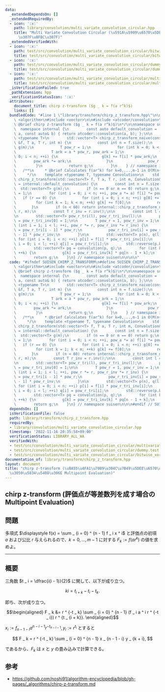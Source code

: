 ```yaml
---
data:
  _extendedDependsOn: []
  _extendedRequiredBy:
  - icon: ':x:'
    path: library/convolution/multi_variate_convolution_circular.hpp
    title: "Multi Variate Convolution Circular (\u591A\u5909\u6570\u5DE1\u56DE\u7573\
      \u307F\u8FBC\u307F)"
  _extendedVerifiedWith:
  - icon: ':x:'
    path: test/src/convolution/multi_variate_convolution_circular/bitwise_xor_convolution.test.cpp
    title: test/src/convolution/multi_variate_convolution_circular/bitwise_xor_convolution.test.cpp
  - icon: ':x:'
    path: test/src/convolution/multi_variate_convolution_circular/dummy.test.cpp
    title: test/src/convolution/multi_variate_convolution_circular/dummy.test.cpp
  - icon: ':x:'
    path: test/src/convolution/multi_variate_convolution_circular/multivariate_convolution_cyclic.test.cpp
    title: test/src/convolution/multi_variate_convolution_circular/multivariate_convolution_cyclic.test.cpp
  _isVerificationFailed: true
  _pathExtension: hpp
  _verificationStatusIcon: ':x:'
  attributes:
    document_title: chirp z-transform ($g _ k = f(a r^k)$)
    links: []
  bundledCode: "#line 1 \"library/transform/chirp_z_transform.hpp\"\n\n\n\n#include\
    \ <algorithm>\n#include <vector>\n\n#include <atcoder/convolution>\n\n/**\n *\
    \ @brief chirp z-transform ($g _ k = f(a r^k)$)\n*/\n\nnamespace suisen {\n  \
    \  namespace internal {\n        const auto default_convolution = [](const auto&\
    \ a, const auto& b) { return atcoder::convolution(a, b); };\n\n        template\
    \ <typename T>\n        std::vector<T> chirp_z_transform_naive(const std::vector<T>\
    \ &f, T a, T r, int m) {\n            const int n = f.size();\n            std::vector<T>\
    \ g(m);\n            T pow_r = 1;\n            for (int k = 0; k < m; ++k) {\n\
    \                T ark = a * pow_r, pow_ark = 1;\n                for (int i =\
    \ 0; i < n; ++i) {\n                    g[k] += f[i] * pow_ark;\n            \
    \        pow_ark *= ark;\n                }\n                pow_r *= r;\n   \
    \         }\n            return g;\n        }\n    } // namespace internal\n \
    \   /**\n     * @brief Calculates f(ar^k) for k=0,...,m-1 in O(M(n+m-1)+n+m) time\n\
    \     */\n    template <typename T, typename Convolution>\n    std::vector<T>\
    \ chirp_z_transform(std::vector<T> f, T a, T r, int m, Convolution&& convolution\
    \ = internal::default_convolution) {\n        const int n = f.size();\n      \
    \  std::vector<T> g(m);\n        if (n == 0 or m == 0) return g;\n        T pow_a\
    \ = 1;\n        for (int i = 0; i < n; ++i, pow_a *= a) f[i] *= pow_a;\n     \
    \   if (r == 0) {\n            for (int i = 0; i < n; ++i) g[0] += f[i];\n   \
    \         for (int k = 1; k < m; ++k) g[k] += f[0];\n            return g;\n \
    \       }\n        if (n < 60) return internal::chirp_z_transform_naive(f, a,\
    \ r, m);\n        const T r_inv = r.inv();\n\n        const int l = n + m - 1;\n\
    \n        std::vector<T> pow_r_tri(l), pow_r_tri_inv(l);\n        pow_r_tri[0]\
    \ = pow_r_tri_inv[0] = 1;\n\n        T pow_r = 1, pow_r_inv = 1;\n        for\
    \ (int i = 1; i < l; ++i, pow_r *= r, pow_r_inv *= r_inv) {\n            pow_r_tri[i]\
    \ = pow_r_tri[i - 1] * pow_r;\n            pow_r_tri_inv[i] = pow_r_tri_inv[i\
    \ - 1] * pow_r_inv;\n        }\n\n        std::vector<T> p(n), q(l);\n       \
    \ for (int i = 0; i < n; ++i) p[i] = f[i] * pow_r_tri_inv[i];\n        for (int\
    \ i = 0; i < l; ++i) q[i] = pow_r_tri[i];\n        std::reverse(p.begin(), p.end());\n\
    \        std::vector<T> pq = convolution(p, q);\n        for (int k = 0; k < m;\
    \ ++k) {\n            g[k] = pow_r_tri_inv[k] * pq[n - 1 + k];\n        }\n\n\
    \        return g;\n    }\n} // namespace suisen\n\n\n\n"
  code: "#ifndef SUISEN_CHIRP_Z_TRANSFORM\n#define SUISEN_CHIRP_Z_TRANSFORM\n\n#include\
    \ <algorithm>\n#include <vector>\n\n#include <atcoder/convolution>\n\n/**\n *\
    \ @brief chirp z-transform ($g _ k = f(a r^k)$)\n*/\n\nnamespace suisen {\n  \
    \  namespace internal {\n        const auto default_convolution = [](const auto&\
    \ a, const auto& b) { return atcoder::convolution(a, b); };\n\n        template\
    \ <typename T>\n        std::vector<T> chirp_z_transform_naive(const std::vector<T>\
    \ &f, T a, T r, int m) {\n            const int n = f.size();\n            std::vector<T>\
    \ g(m);\n            T pow_r = 1;\n            for (int k = 0; k < m; ++k) {\n\
    \                T ark = a * pow_r, pow_ark = 1;\n                for (int i =\
    \ 0; i < n; ++i) {\n                    g[k] += f[i] * pow_ark;\n            \
    \        pow_ark *= ark;\n                }\n                pow_r *= r;\n   \
    \         }\n            return g;\n        }\n    } // namespace internal\n \
    \   /**\n     * @brief Calculates f(ar^k) for k=0,...,m-1 in O(M(n+m-1)+n+m) time\n\
    \     */\n    template <typename T, typename Convolution>\n    std::vector<T>\
    \ chirp_z_transform(std::vector<T> f, T a, T r, int m, Convolution&& convolution\
    \ = internal::default_convolution) {\n        const int n = f.size();\n      \
    \  std::vector<T> g(m);\n        if (n == 0 or m == 0) return g;\n        T pow_a\
    \ = 1;\n        for (int i = 0; i < n; ++i, pow_a *= a) f[i] *= pow_a;\n     \
    \   if (r == 0) {\n            for (int i = 0; i < n; ++i) g[0] += f[i];\n   \
    \         for (int k = 1; k < m; ++k) g[k] += f[0];\n            return g;\n \
    \       }\n        if (n < 60) return internal::chirp_z_transform_naive(f, a,\
    \ r, m);\n        const T r_inv = r.inv();\n\n        const int l = n + m - 1;\n\
    \n        std::vector<T> pow_r_tri(l), pow_r_tri_inv(l);\n        pow_r_tri[0]\
    \ = pow_r_tri_inv[0] = 1;\n\n        T pow_r = 1, pow_r_inv = 1;\n        for\
    \ (int i = 1; i < l; ++i, pow_r *= r, pow_r_inv *= r_inv) {\n            pow_r_tri[i]\
    \ = pow_r_tri[i - 1] * pow_r;\n            pow_r_tri_inv[i] = pow_r_tri_inv[i\
    \ - 1] * pow_r_inv;\n        }\n\n        std::vector<T> p(n), q(l);\n       \
    \ for (int i = 0; i < n; ++i) p[i] = f[i] * pow_r_tri_inv[i];\n        for (int\
    \ i = 0; i < l; ++i) q[i] = pow_r_tri[i];\n        std::reverse(p.begin(), p.end());\n\
    \        std::vector<T> pq = convolution(p, q);\n        for (int k = 0; k < m;\
    \ ++k) {\n            g[k] = pow_r_tri_inv[k] * pq[n - 1 + k];\n        }\n\n\
    \        return g;\n    }\n} // namespace suisen\n\n\n#endif // SUISEN_CHIRP_Z_TRANSFORM\n"
  dependsOn: []
  isVerificationFile: false
  path: library/transform/chirp_z_transform.hpp
  requiredBy:
  - library/convolution/multi_variate_convolution_circular.hpp
  timestamp: '2022-11-16 20:35:58+09:00'
  verificationStatus: LIBRARY_ALL_WA
  verifiedWith:
  - test/src/convolution/multi_variate_convolution_circular/multivariate_convolution_cyclic.test.cpp
  - test/src/convolution/multi_variate_convolution_circular/dummy.test.cpp
  - test/src/convolution/multi_variate_convolution_circular/bitwise_xor_convolution.test.cpp
documentation_of: library/transform/chirp_z_transform.hpp
layout: document
title: "chirp z-transform (\u8A55\u4FA1\u70B9\u304C\u7B49\u5DEE\u6570\u5217\u3092\u6210\
  \u3059\u5834\u5408\u306E Multipoint Evaluation)"
---
```

## chirp z-transform (評価点が等差数列を成す場合の Multipoint Evaluation)

## 問題

多項式 $\displaystyle f(x) = \sum _ {i = 0} ^ {n - 1} f _ i x ^ i$ と評価点の初項 $a$ および公比 $r$ 与えられるので、$k = 0,\ldots, m - 1$ に対する $F _ k := f(a r ^ k)$ の値を求めよ。

---

## 概要

三角数 $t _ i = \dfrac{i(i - 1)}{2}$ に関して、以下が成り立つ。

$$
ki = t _ {i + k} - t _ i - t _ k.
$$

即ち、次が成り立つ。

$$\begin{aligned}
F _ k
&= r ^ {-t _ k} \sum _ {i = 0} ^ {n - 1} (f _ i a ^ i r ^ {-t _ i}) r ^ {t _ {i + k}}.
\end{aligned}$$

$x _ i := f _ {n - 1 - i} a ^ {n - i - 1} r ^ {-t _ {n - i - 1}}, y _ i := r ^ {t _ i}$ とすると

$$
F _ k = r ^ {-t _ k} \sum _ {i = 0} ^ {n - 1} x _ {n - 1 - i} y _ {k + i},
$$

であるから、$F _ k$ は $x$ と $y$ の畳み込みで計算できる。

## 参考

- https://github.com/noshi91/algorithm-encyclopedia/blob/gh-pages/_algorithms/chirp-z-transform.md